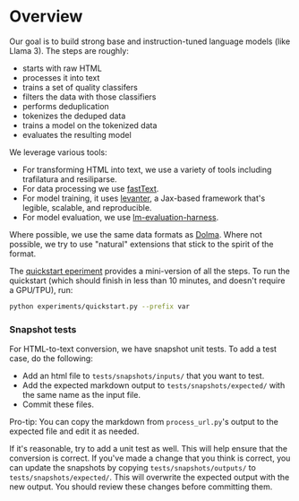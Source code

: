 # Overview

Our goal is to build strong base and instruction-tuned language models (like Llama 3).
The steps are roughly:

* starts with raw HTML
* processes it into text
* trains a set of quality classifers
* filters the data with those classifiers
* performs deduplication
* tokenizes the deduped data
* trains a model on the tokenized data
* evaluates the resulting model

We leverage various tools:

- For transforming HTML into text, we use a variety of tools including
  trafilatura and resiliparse.
- For data processing we use [fastText](https://fasttext.cc/).
- For model training, it uses [levanter](https://github.com/stanford-crfm/levanter),
  a Jax-based framework that's legible, scalable, and reproducible.
- For model evaluation, we use [lm-evaluation-harness](https://github.com/EleutherAI/lm-evaluation-harness).

Where possible, we use the same data formats as [Dolma](https://github.com/allenai/dolma). Where not possible, we try to use "natural" extensions that stick to the spirit of the format.

The [quickstart eperiment](experiments/quickstart.py) provides a mini-version of
all the steps.  To run the quickstart (which should finish in less than 10
minutes, and doesn't require a GPU/TPU), run:

```bash
python experiments/quickstart.py --prefix var
```

### Snapshot tests

For HTML-to-text conversion, we have snapshot unit tests.  To add a test case,
do the following:

* Add an html file to `tests/snapshots/inputs/` that you want to test.
* Add the expected markdown output to `tests/snapshots/expected/` with the same
  name as the input file.
* Commit these files.

Pro-tip: You can copy the markdown from `process_url.py`'s output to the
expected file and edit it as needed.

If it's reasonable, try to add a unit test as well. This will help ensure that
the conversion is correct.  If you've made a change that you think is correct,
you can update the snapshots by copying `tests/snapshots/outputs/` to
`tests/snapshots/expected/`. This will overwrite the expected output with the
new output. You should review these changes before committing them.
